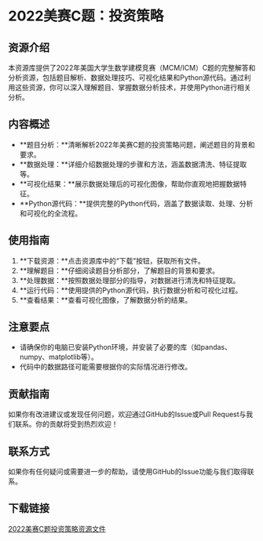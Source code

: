 # 2022美赛C题：投资策略

## 资源介绍

本资源库提供了2022年美国大学生数学建模竞赛（MCM/ICM）C题的完整解答和分析资源，包括题目解析、数据处理技巧、可视化结果和Python源代码。通过利用这些资源，你可以深入理解题目、掌握数据分析技术，并使用Python进行相关分析。

## 内容概述

- **题目分析：**清晰解析2022年美赛C题的投资策略问题，阐述题目的背景和要求。
- **数据处理：**详细介绍数据处理的步骤和方法，涵盖数据清洗、特征提取等。
- **可视化结果：**展示数据处理后的可视化图像，帮助你直观地把握数据特征。
- **Python源代码：**提供完整的Python代码，涵盖了数据读取、处理、分析和可视化的全流程。

## 使用指南

1. **下载资源：**点击资源库中的“下载”按钮，获取所有文件。
2. **理解题目：**仔细阅读题目分析部分，了解题目的背景和要求。
3. **处理数据：**按照数据处理部分的指导，对数据进行清洗和特征提取。
4. **运行代码：**使用提供的Python源代码，执行数据分析和可视化过程。
5. **查看结果：**查看可视化图像，了解数据分析的结果。

## 注意要点

- 请确保你的电脑已安装Python环境，并安装了必要的库（如pandas、numpy、matplotlib等）。
- 代码中的数据路径可能需要根据你的实际情况进行修改。

## 贡献指南

如果你有改进建议或发现任何问题，欢迎通过GitHub的Issue或Pull Request与我们联系。你的贡献将受到热烈欢迎！

## 联系方式

如果你有任何疑问或需要进一步的帮助，请使用GitHub的Issue功能与我们取得联系。

## 下载链接

[2022美赛C题投资策略资源文件](https://pan.quark.cn/s/38a2dadde56d)
